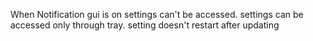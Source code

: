 When Notification gui is on settings can't be accessed.
settings can be accessed only through tray.
setting doesn't restart after updating

